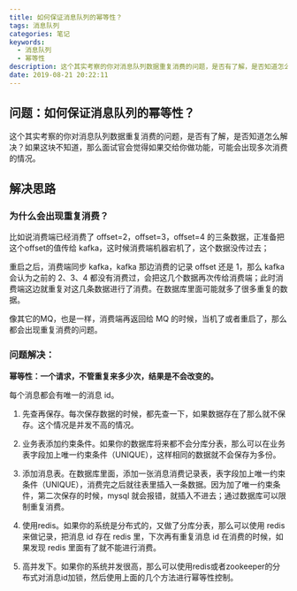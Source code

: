```yaml
---
title: 如何保证消息队列的幂等性？
tags: 消息队列
categories: 笔记
keywords:
  - 消息队列
  - 幂等性
description: 这个其实考察的你对消息队列数据重复消费的问题，是否有了解，是否知道怎么解决？如果这块不知道，那么面试官会觉得如果交给你做功能，可能会出现多次消费的情况。
date: 2019-08-21 20:22:11
---
```

## 问题：如何保证消息队列的幂等性？
这个其实考察的你对消息队列数据重复消费的问题，是否有了解，是否知道怎么解决？如果这块不知道，那么面试官会觉得如果交给你做功能，可能会出现多次消费的情况。

## 解决思路
### 为什么会出现重复消费？

比如说消费端已经消费了 offset=2，offset=3，offset=4 的三条数据，正准备把这个offset的值传给 kafka，这时候消费端机器宕机了，这个数据没传过去；

重启之后，消费端同步 kafka，kafka 那边消费的记录 offset 还是 1，那么 kafka 会认为之前的 2、3、4 都没有消费过，会把这几个数据再次传给消费端；此时消费端这边就重复对这几条数据进行了消费。在数据库里面可能就多了很多重复的数据。

像其它的MQ，也是一样，消费端再返回给 MQ 的时候，当机了或者重启了，那么都会出现重复消费的问题。

### 问题解决：

**幂等性：一个请求，不管重复来多少次，结果是不会改变的。**

每个消息都会有唯一的消息 id。

1. 先查再保存。每次保存数据的时候，都先查一下，如果数据存在了那么就不保存。这个情况是并发不高的情况。

2. 业务表添加约束条件。如果你的数据库将来都不会分库分表，那么可以在业务表字段加上唯一约束条件（UNIQUE），这样相同的数据就不会保存为多份。

3. 添加消息表。在数据库里面，添加一张消息消费记录表，表字段加上唯一约束条件（UNIQUE），消费完之后就往表里插入一条数据。因为加了唯一约束条件，第二次保存的时候，mysql 就会报错，就插入不进去；通过数据库可以限制重复消费。

4. 使用redis。如果你的系统是分布式的，又做了分库分表，那么可以使用 redis 来做记录，把消息 id 存在 redis 里，下次再有重复消息 id 在消费的时候，如果发现 redis 里面有了就不能进行消费。

5. 高并发下。如果你的系统并发很高，那么可以使用redis或者zookeeper的分布式对消息id加锁，然后使用上面的几个方法进行幂等性控制。
